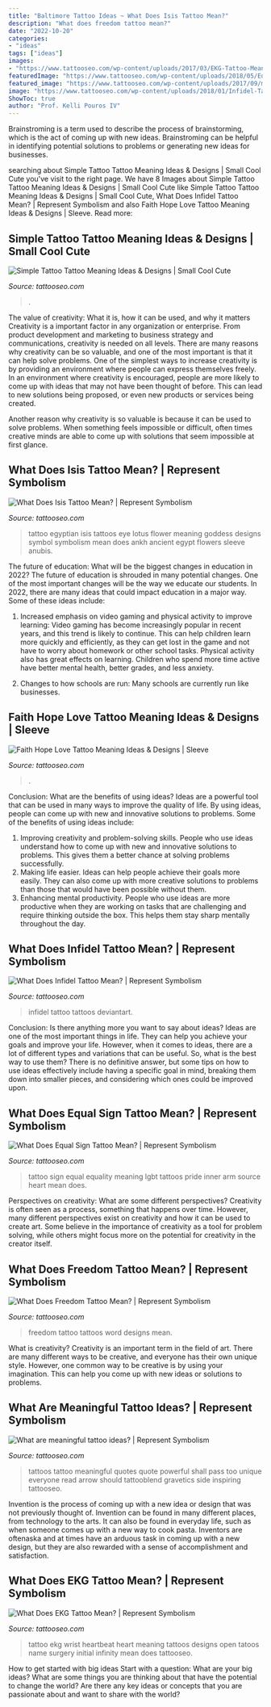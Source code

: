 ```yaml
---
title: "Baltimore Tattoo Ideas ~ What Does Isis Tattoo Mean?"
description: "What does freedom tattoo mean?"
date: "2022-10-20"
categories:
- "ideas"
tags: ["ideas"]
images:
- "https://www.tattooseo.com/wp-content/uploads/2017/03/EKG-Tattoo-Meaning-20.jpg"
featuredImage: "https://www.tattooseo.com/wp-content/uploads/2018/05/Equal-Sign-Tattoo-Meaning-18.jpg"
featured_image: "https://www.tattooseo.com/wp-content/uploads/2017/09/meaningful-tattoos-17.jpg"
image: "https://www.tattooseo.com/wp-content/uploads/2018/01/Infidel-Tattoo-3.jpg"
ShowToc: true
author: "Prof. Kelli Pouros IV"
---
```



Brainstroming is a term used to describe the process of brainstorming, which is the act of coming up with new ideas. Brainstroming can be helpful in identifying potential solutions to problems or generating new ideas for businesses.

	

		
searching about Simple Tattoo Tattoo Meaning Ideas &amp; Designs | Small Cool Cute you've visit to the right page. We have 8 Images about Simple Tattoo Tattoo Meaning Ideas &amp; Designs | Small Cool Cute like Simple Tattoo Tattoo Meaning Ideas &amp; Designs | Small Cool Cute, What Does Infidel Tattoo Mean? | Represent Symbolism and also Faith Hope Love Tattoo Meaning Ideas &amp; Designs | Sleeve. Read more:
		
    
## Simple Tattoo Tattoo Meaning Ideas &amp; Designs | Small Cool Cute

<img loading=lazy src="https://www.tattooseo.com/wp-content/uploads/2017/09/simple-tattoos-28.jpg" onerror="this.onerror=null;this.src='https://tse1.mm.bing.net/th?id=OIP.1nFtT4MKOv9vdJMQ2NwrhQHaNL&amp;pid=15.1';" alt="Simple Tattoo Tattoo Meaning Ideas &amp; Designs | Small Cool Cute">

_Source: tattooseo.com_

>. 

	

The value of creativity: What it is, how it can be used, and why it matters
Creativity is a important factor in any organization or enterprise. From product development and marketing to business strategy and communications, creativity is needed on all levels. There are many reasons why creativity can be so valuable, and one of the most important is that it can help solve problems.
One of the simplest ways to increase creativity is by providing an environment where people can express themselves freely. In an environment where creativity is encouraged, people are more likely to come up with ideas that may not have been thought of before. This can lead to new solutions being proposed, or even new products or services being created.

Another reason why creativity is so valuable is because it can be used to solve problems. When something feels impossible or difficult, often times creative minds are able to come up with solutions that seem impossible at first glance.

    
## What Does Isis Tattoo Mean? | Represent Symbolism

<img loading=lazy src="https://www.tattooseo.com/wp-content/uploads/2017/12/Isis-Tattoo-51.jpg" onerror="this.onerror=null;this.src='https://tse2.mm.bing.net/th?id=OIP.JI_4_N0I33ootb32VAaQiQAAAA&amp;pid=15.1';" alt="What Does Isis Tattoo Mean? | Represent Symbolism">

_Source: tattooseo.com_

>tattoo egyptian isis tattoos eye lotus flower meaning goddess designs symbol symbolism mean does ankh ancient egypt flowers sleeve anubis. 

	

The future of education: What will be the biggest changes in education in 2022?
The future of education is shrouded in many potential changes. One of the most important changes will be the way we educate our students. In 2022, there are many ideas that could impact education in a major way. Some of these ideas include: 
1) Increased emphasis on video gaming and physical activity to improve learning: Video gaming has become increasingly popular in recent years, and this trend is likely to continue. This can help children learn more quickly and efficiently, as they can get lost in the game and not have to worry about homework or other school tasks. Physical activity also has great effects on learning. Children who spend more time active have better mental health, better grades, and less anxiety. 

2) Changes to how schools are run: Many schools are currently run like businesses.

    
## Faith Hope Love Tattoo Meaning Ideas &amp; Designs | Sleeve

<img loading=lazy src="https://www.tattooseo.com/wp-content/uploads/2016/05/Faith-Hope-Love-Tattoos-24.jpg" onerror="this.onerror=null;this.src='https://tse1.mm.bing.net/th?id=OIP.W6Ck8YftlL2zBj-OHzOhigAAAA&amp;pid=15.1';" alt="Faith Hope Love Tattoo Meaning Ideas &amp; Designs | Sleeve">

_Source: tattooseo.com_

>. 

	

Conclusion: What are the benefits of using ideas?
Ideas are a powerful tool that can be used in many ways to improve the quality of life. By using ideas, people can come up with new and innovative solutions to problems. Some of the benefits of using ideas include: 
1) Improving creativity and problem-solving skills. People who use ideas understand how to come up with new and innovative solutions to problems. This gives them a better chance at solving problems successfully. 
2) Making life easier. Ideas can help people achieve their goals more easily. They can also come up with more creative solutions to problems than those that would have been possible without them. 
3) Enhancing mental productivity. People who use ideas are more productive when they are working on tasks that are challenging and require thinking outside the box. This helps them stay sharp mentally throughout the day.

    
## What Does Infidel Tattoo Mean? | Represent Symbolism

<img loading=lazy src="https://www.tattooseo.com/wp-content/uploads/2018/01/Infidel-Tattoo-3.jpg" onerror="this.onerror=null;this.src='https://tse3.mm.bing.net/th?id=OIP.5GnYZRn74u9e26gzoI-iHQAAAA&amp;pid=15.1';" alt="What Does Infidel Tattoo Mean? | Represent Symbolism">

_Source: tattooseo.com_

>infidel tattoo tattoos deviantart. 

	

Conclusion: Is there anything more you want to say about ideas?
Ideas are one of the most important things in life. They can help you achieve your goals and improve your life. However, when it comes to ideas, there are a lot of different types and variations that can be useful. So, what is the best way to use them? There is no definitive answer, but some tips on how to use ideas effectively include having a specific goal in mind, breaking them down into smaller pieces, and considering which ones could be improved upon.

    
## What Does Equal Sign Tattoo Mean? | Represent Symbolism

<img loading=lazy src="https://www.tattooseo.com/wp-content/uploads/2018/05/Equal-Sign-Tattoo-Meaning-18.jpg" onerror="this.onerror=null;this.src='https://tse4.mm.bing.net/th?id=OIP.kK924Sg7Qway8vY33MjzXgAAAA&amp;pid=15.1';" alt="What Does Equal Sign Tattoo Mean? | Represent Symbolism">

_Source: tattooseo.com_

>tattoo sign equal equality meaning lgbt tattoos pride inner arm source heart mean does. 

	

Perspectives on creativity: What are some different perspectives?
Creativity is often seen as a process, something that happens over time. However, many different perspectives exist on creativity and how it can be used to create art. Some believe in the importance of creativity as a tool for problem solving, while others might focus more on the potential for creativity in the creator itself.

    
## What Does Freedom Tattoo Mean? | Represent Symbolism

<img loading=lazy src="https://www.tattooseo.com/wp-content/uploads/2017/10/Freedom-Tattoo-12.jpg" onerror="this.onerror=null;this.src='https://tse3.mm.bing.net/th?id=OIP.kOf1yid4-Lu7stELwGUQ2wAAAA&amp;pid=15.1';" alt="What Does Freedom Tattoo Mean? | Represent Symbolism">

_Source: tattooseo.com_

>freedom tattoo tattoos word designs mean. 

	

What is creativity?
Creativity is an important term in the field of art. There are many different ways to be creative, and everyone has their own unique style. However, one common way to be creative is by using your imagination. This can help you come up with new ideas or solutions to problems.

    
## What Are Meaningful Tattoo Ideas? | Represent Symbolism

<img loading=lazy src="https://www.tattooseo.com/wp-content/uploads/2017/09/meaningful-tattoos-17.jpg" onerror="this.onerror=null;this.src='https://tse3.mm.bing.net/th?id=OIP.znB5TuDria_-Xlba30ldRQAAAA&amp;pid=15.1';" alt="What are meaningful tattoo ideas? | Represent Symbolism">

_Source: tattooseo.com_

>tattoos tattoo meaningful quotes quote powerful shall pass too unique everyone read arrow should tattooblend gravetics side inspiring tattooseo. 

	

Invention is the process of coming up with a new idea or design that was not previously thought of. Invention can be found in many different places, from technology to the arts. It can also be found in everyday life, such as when someone comes up with a new way to cook pasta. Inventors are oftenaska and at times have an arduous task in coming up with a new design, but they are also rewarded with a sense of accomplishment and satisfaction.

    
## What Does EKG Tattoo Mean? | Represent Symbolism

<img loading=lazy src="https://www.tattooseo.com/wp-content/uploads/2017/03/EKG-Tattoo-Meaning-20.jpg" onerror="this.onerror=null;this.src='https://tse3.mm.bing.net/th?id=OIP.R17Vg_U0Qm4689Uvegwu3AAAAA&amp;pid=15.1';" alt="What Does EKG Tattoo Mean? | Represent Symbolism">

_Source: tattooseo.com_

>tattoo ekg wrist heartbeat heart meaning tattoos designs open tatoos name surgery initial infinity mean does tattooseo. 

	

How to get started with big ideas
Start with a question: What are your big ideas? 
What are some things you are thinking about that have the potential to change the world? Are there any key ideas or concepts that you are passionate about and want to share with the world?

